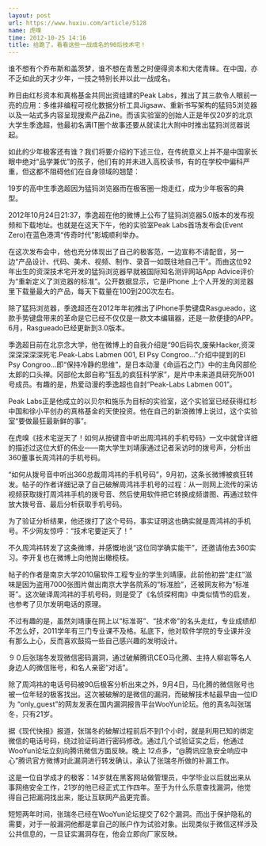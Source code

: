 ```yaml
---
layout: post
url: https://www.huxiu.com/article/5128
name: 虎嗅
time: 2012-10-25 14:16
title: 给跪了，看看这些一战成名的90后技术宅！
---
```

谁不想有个乔布斯和盖茨梦，谁不想在青葱之时便得资本和大佬青睐。在中国，亦不乏如此的天才少年，一技之特别长并以此一战成名。

昨日由红杉资本和真格基金共同出资组建的Peak Labs，推出了其三款令人眼前一亮的应用：多维非编程可视化数据分析工具Jigsaw、重新书写架构的猛犸5浏览器以及一站式多内容呈现搜索产品Zine。而该实验室的创始人正是年仅20岁的北京大学生季逸超，他最初名满IT圈个故事还要从就读北大附中时推出猛犸浏览器说起。

如此的少年极客还有谁？我们将要介绍的下述三位，在传统意义上并不是中国家长眼中绝对“品学兼优”的孩子，他们有的并未进入高校读书，有的在学校中偏科严重，但这都不阻碍他们在自身领域的翘楚：

19岁的高中生季逸超因为猛犸浏览器而在极客圈一炮走红，成为少年极客的典型。

2012年10月24日21:37，季逸超在他的微博上公布了猛犸浏览器5.0版本的发布视频和下载地址。也就是在这天下午，他的实验室Peak Labs首场发布会(Event Zero)在蓝色港湾“传奇时代”影城顺利举办。

在这次发布会中，他也充分体现出了自己的极客范，一边宣称不请配音，另一边“产品设计、代码、美术、视频、制作、录音一如既往地自己干”。而由这位92年出生的资深技术宅开发的猛犸浏览器早就被国际知名测评网站App Advice评价为“重新定义了浏览器的标准”。公开数据显示，它是iPhone 上个人开发的浏览器里下载量最大的产品，每天下载量在100到200次左右。

除了猛犸浏览器，季逸超还在2012年年初推出了iPhone手势键盘Rasgueado，这款手势键盘带来的革命是它已经不仅仅是一款文本编辑器，还是一款便捷的APP。6月，Rasgueado已经更新到3.0版本。

季逸超目前在北京念大学，他在微博上的自我介绍是“90后码农,废柴Hacker,资深深深深深深死宅.Peak-Labs Labmen 001, El Psy Congroo…”介绍中提到的El Psy Congroo…即“保持冷静的思维”，是日本动漫《命运石之门》中的主角冈部伦太郎的口头禅。冈部伦太郎自称“狂乱的疯狂科学家”，是片中未来道具研究所001号成员。有趣的是，热爱动漫的季逸超也自封“Peak-Labs Labmen 001”。

Peak Labs正是他成立的以贝尔和施乐为目标的实验室，这个实验室已经获得红杉中国和徐小平创办的真格基金的天使投资。他在自己的新浪微博上说过，这个实验室“要做最狂最新鲜的事”。

在虎嗅《技术宅逆天了！如何从按键音中听出周鸿祎的手机号码》一文中就曾详细的描述过这位大虾的伟业——南大学生刘靖康通过记者采访时的拨号声，分析出360董事长周鸿祎的手机号码。

“如何从拨号音中听出360总裁周鸿祎的手机号码”，9月初，这条长微博被疯狂转发。帖子的作者详细记录了自己破解周鸿祎手机号的过程：从一则网上流传的采访视频获取拨打周鸿祎手机的拨号音、然后使用软件把它转换成频谱图、再通过软件放大拨号音、最后分析获取手机号码。

为了验证分析结果，他还拨打了这个号码，事实证明这也确实就是周鸿祎的手机号。不少网友惊呼：“技术宅要逆天了！”

不久周鸿祎转发了这条微博，并感慨地说“这位同学确实能干”，还邀请他去360实习。李开复也在微博上向他抛出橄榄枝。

帖子的作者是南京大学2010届软件工程专业的学生刘靖康。此前他初尝“走红”滋味是因为盗用7000张图片做出南京大学各院系的“标准脸”，还被网友称为“标准哥”。这次破译周鸿祎的手机号码，则是受了《名侦探柯南》中类似情节的启发，也参考了贝尔发明电话的原理。

不过有趣的是，虽然刘靖康在网上以“标准哥”、“技术帝”的名头走红，专业成绩却不怎么好，2011学年有三门专业课不及格。私底下，他对软件学院的专业课并没有那么上心，反而喜欢鼓捣一些自己感兴趣的发明设计。

９０后张瑞冬发现微信密码漏洞，通过破解腾讯CEO马化腾、主持人柳岩等名人身边人的微信账号，和名人亲密“对话”。

除了周鸿祎的电话号码被90后极客分析出来之外，9月4日，马化腾的微信账号也被一位年轻的极客找出。这次被破解的是微信的漏洞，而破解技术帖最早由一位ID为 “only_guest”的网友发表在国内漏洞报告平台WooYun论坛。他的真名叫张瑞冬，只有21岁。

据《现代快报》报道，张瑞冬的破解过程前后不到1个小时，就是利用已知的绑定微信的电话号码，绕过验证码进行密码修改。通过几个试验证实之后，他通过WooYun论坛立刻向腾讯微信方面反映。晚上 12点多，“@腾讯应急安全响应中心”腾讯官方微博对此漏洞进行转发确认，承认了张瑞冬所做的补漏工作。

这是一位自学成才的极客：14岁就在黑客网站做管理员，中学毕业以后就出来从事网络安全工作，21岁的他已经正式工作四年。至于为什么乐意查找漏洞，他觉得自己把漏洞找出来，能让互联网产品更完善。

短短两年时间，张瑞冬已经在WooYun论坛提交了62个漏洞。而出于保护隐私的需要，对于一般漏洞他都是拿自己的账户作为试验对象。出现类似于微信这样涉及公共信息的，一旦证实漏洞存在，他会立即向厂家反映。

